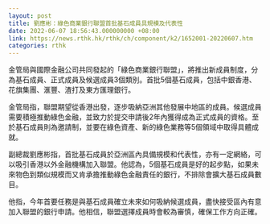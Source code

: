 ```yaml
---
layout: post
title: 劉應彬：綠色商業銀行聯盟首批基石成員具規模及代表性
date: 2022-06-07 18:56:43.000000000 +08:00
link: https://news.rthk.hk/rthk/ch/component/k2/1652001-20220607.htm
categories: rthk
---
```


金管局與國際金融公司共同發起的「綠色商業銀行聯盟」，將推出新成員制度，分為基石成員、正式成員及候選成員3個類別。首批5個基石成員，包括中銀香港、花旗集團、滙豐、渣打及東方匯理銀行。

金管局指，聯盟期望從香港出發，逐步吸納亞洲其他發展中地區的成員。候選成員需要積極推動綠色金融，並致力於提交申請後2年內獲得成為正式成員的資格。至於基石成員則為邀請制，並要在綠色資產、新的綠色業務等5個領域中取得具體成就。

副總裁劉應彬指，首批基石成員於亞洲區內具備規模和代表性，亦有一定網絡，可以吸引香港以外金融機構加入聯盟。他認為，5個基石成員是好的起步點，如果未來物色到類似規模而又肯承擔推動綠色金融責任的銀行，不排除會擴大基石成員數目。

他指，今年首要任務是與基石成員確立未來如何吸納候選成員，盡快接受區內有意加入聯盟的銀行申請。他相信，聯盟選擇成員時會較為審慎，確保工作方向正確。
